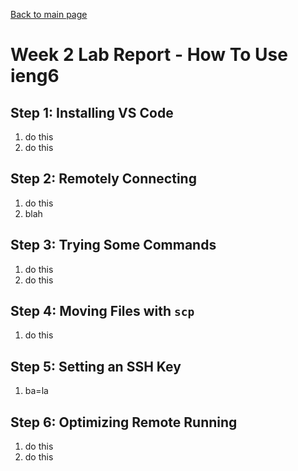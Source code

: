 [Back to main page](index.html)

# Week 2 Lab Report - How To Use ieng6

## Step 1: Installing VS Code
1. do this
2. do this 

## Step 2: Remotely Connecting
1. do this
2. blah

## Step 3: Trying Some Commands
1. do this
2. do this

## Step 4: Moving Files with `` scp ``
1. do this

## Step 5: Setting an SSH Key
1. ba=la

## Step 6: Optimizing Remote Running
1. do this
2. do this 
